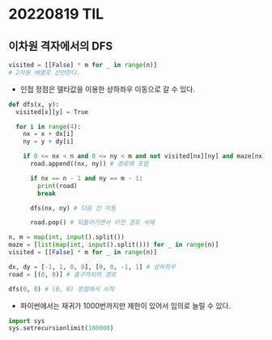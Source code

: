 # 20220819 TIL

## 이차원 격자에서의 DFS

```python
visited = [[False] * m for _ in range(n)]
# 2차원 배열로 선언한다.
```
- 인접 정점은 델타값을 이용한 상하좌우 이동으로 갈 수 있다.

```python
def dfs(x, y):
  visited[x][y] = True

  for i in range(4):
    nx = x + dx[i]
    ny = y + dy[i]

    if 0 <= nx < n and 0 <= ny < m and not visited[nx][ny] and maze[nx][ny] = 0:
      road.append((nx, ny)) # 경로에 포함

      if nx == n - 1 and ny == m - 1:
        print(road)
        break

      dfs(nx, ny) # 다음 칸 이동

      road.pop() # 되돌아가면서 이전 경로 삭제

n, m = map(int, input().split())
maze = [list(map(int, input().split())) for _ in range(n)]
visited = [[False] * m for _ in range(n)]

dx, dy = [-1, 1, 0, 0], [0, 0, -1, 1] # 상하좌우
road = [(0, 0)] # 출구까지의 경로

dfs(0, 0) # (0, 0) 정점에서 시작
```

- 파이썬에서는 재귀가 1000번까지만 제한이 있어서 임의로 늘릴 수 있다.
  
```python
import sys
sys.setrecursionlimit(100000)
```

